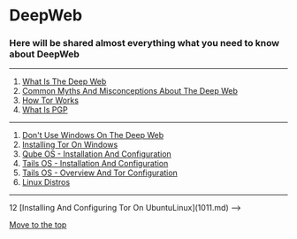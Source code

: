 # DeepWeb
### Here will be shared almost everything what you need to know about DeepWeb 

<hr>

1. [What Is The Deep Web](0001.md)
2. [Common Myths And Misconceptions About The Deep Web](0010.md)
3. [How Tor Works](0011.md)
4. [What Is PGP](0100.md) 
<hr>

1. [Don't Use Windows On The Deep Web](0101.md)
2. [Installing Tor On Windows](0110.md)
3. [Qube OS - Installation And Configuration](0111.md)
4. [Tails OS - Installation And Configuration](1000.md)
5. [Tails OS - Overview And Tor Configuration](1001.md)
6. [Linux Distros](1010.md)
<hr>
 <!-->
 12
 [Installing And Configuring Tor On UbuntuLinux](1011.md) -->

[Move to the top](https://github.com/wikicrafter/DeepWeb)
